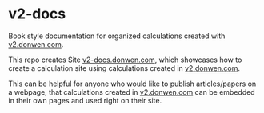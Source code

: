 # v2-docs
Book style documentation for organized calculations created with [v2.donwen.com](https://v2.donwen.com).

This repo creates Site [v2-docs.donwen.com](https://v2-docs.donwen.com), which showcases how to create a calculation site using calculations created in [v2.donwen.com](https://v2.donwen.com).

This can be helpful for anyone who would like to publish articles/papers on a webpage, that calculations created in [v2.donwen.com](https://v2.donwen.com) can be embedded in their own pages and used right on their site.
